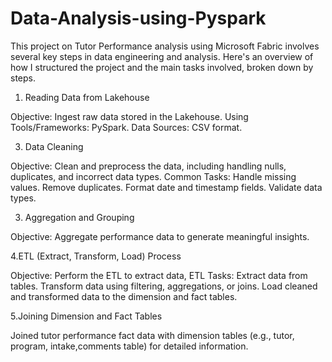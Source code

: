 # Data-Analysis-using-Pyspark

This project on Tutor Performance analysis using Microsoft Fabric involves several key steps in data engineering and analysis. Here's an overview of how I structured the project and the main tasks involved, broken down by steps.

1. Reading Data from Lakehouse

Objective: Ingest raw data stored in the Lakehouse.
Using Tools/Frameworks: PySpark.
Data Sources:  CSV format.

3. Data Cleaning

Objective: Clean and preprocess the data, including handling nulls, duplicates, and incorrect data types.
Common Tasks:
Handle missing values.
Remove duplicates.
Format date and timestamp fields.
Validate data types.

3. Aggregation and Grouping

Objective: Aggregate performance data to generate meaningful insights.

4.ETL (Extract, Transform, Load) Process

Objective: Perform the ETL to extract data, 
ETL Tasks:
Extract data from tables.
Transform data using filtering, aggregations, or joins.
Load cleaned and transformed data to the dimension and fact tables.

5.Joining Dimension and Fact Tables

Joined tutor performance fact data with dimension tables (e.g., tutor, program, intake,comments table) for detailed information.
